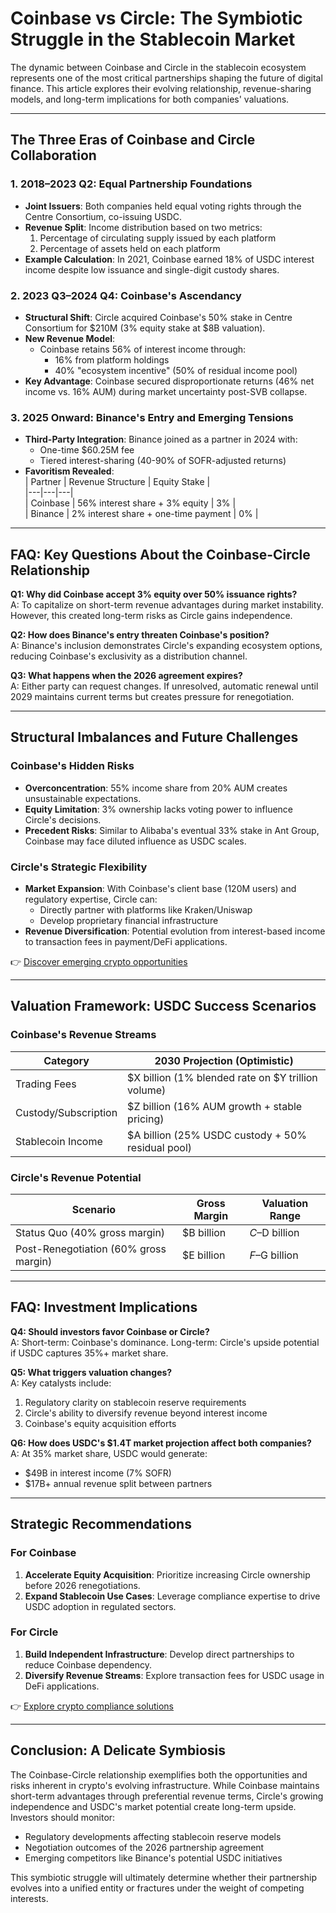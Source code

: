 # Coinbase vs Circle: The Symbiotic Struggle in the Stablecoin Market  

The dynamic between Coinbase and Circle in the stablecoin ecosystem represents one of the most critical partnerships shaping the future of digital finance. This article explores their evolving relationship, revenue-sharing models, and long-term implications for both companies' valuations.  

---

## The Three Eras of Coinbase and Circle Collaboration  

### 1. 2018–2023 Q2: Equal Partnership Foundations  
- **Joint Issuers**: Both companies held equal voting rights through the Centre Consortium, co-issuing USDC.  
- **Revenue Split**: Income distribution based on two metrics:  
  1. Percentage of circulating supply issued by each platform  
  2. Percentage of assets held on each platform  
- **Example Calculation**: In 2021, Coinbase earned 18% of USDC interest income despite low issuance and single-digit custody shares.  

### 2. 2023 Q3–2024 Q4: Coinbase's Ascendancy  
- **Structural Shift**: Circle acquired Coinbase's 50% stake in Centre Consortium for $210M (3% equity stake at $8B valuation).  
- **New Revenue Model**:  
  - Coinbase retains 56% of interest income through:  
    - 16% from platform holdings  
    - 40% "ecosystem incentive" (50% of residual income pool)  
- **Key Advantage**: Coinbase secured disproportionate returns (46% net income vs. 16% AUM) during market uncertainty post-SVB collapse.  

### 3. 2025 Onward: Binance's Entry and Emerging Tensions  
- **Third-Party Integration**: Binance joined as a partner in 2024 with:  
  - One-time $60.25M fee  
  - Tiered interest-sharing (40-90% of SOFR-adjusted returns)  
- **Favoritism Revealed**:  
  | Partner | Revenue Structure | Equity Stake |  
  |---|---|---|  
  | Coinbase | 56% interest share + 3% equity | 3% |  
  | Binance | 2% interest share + one-time payment | 0% |  

---

## FAQ: Key Questions About the Coinbase-Circle Relationship  

**Q1: Why did Coinbase accept 3% equity over 50% issuance rights?**  
A: To capitalize on short-term revenue advantages during market instability. However, this created long-term risks as Circle gains independence.  

**Q2: How does Binance's entry threaten Coinbase's position?**  
A: Binance's inclusion demonstrates Circle's expanding ecosystem options, reducing Coinbase's exclusivity as a distribution channel.  

**Q3: What happens when the 2026 agreement expires?**  
A: Either party can request changes. If unresolved, automatic renewal until 2029 maintains current terms but creates pressure for renegotiation.  

---

## Structural Imbalances and Future Challenges  

### Coinbase's Hidden Risks  
- **Overconcentration**: 55% income share from 20% AUM creates unsustainable expectations.  
- **Equity Limitation**: 3% ownership lacks voting power to influence Circle's decisions.  
- **Precedent Risks**: Similar to Alibaba's eventual 33% stake in Ant Group, Coinbase may face diluted influence as USDC scales.  

### Circle's Strategic Flexibility  
- **Market Expansion**: With Coinbase's client base (120M users) and regulatory expertise, Circle can:  
  - Directly partner with platforms like Kraken/Uniswap  
  - Develop proprietary financial infrastructure  
- **Revenue Diversification**: Potential evolution from interest-based income to transaction fees in payment/DeFi applications.  

👉 [Discover emerging crypto opportunities](https://bit.ly/okx-bonus)  

---

## Valuation Framework: USDC Success Scenarios  

### Coinbase's Revenue Streams  
| Category | 2030 Projection (Optimistic) |  
|---|---|  
| Trading Fees | $X billion (1% blended rate on $Y trillion volume) |  
| Custody/Subscription | $Z billion (16% AUM growth + stable pricing) |  
| Stablecoin Income | $A billion (25% USDC custody + 50% residual pool) |  

### Circle's Revenue Potential  
| Scenario | Gross Margin | Valuation Range |  
|---|---|---|  
| Status Quo (40% gross margin) | $B billion | $C–$D billion |  
| Post-Renegotiation (60% gross margin) | $E billion | $F–$G billion |  

---

## FAQ: Investment Implications  

**Q4: Should investors favor Coinbase or Circle?**  
A: Short-term: Coinbase's dominance. Long-term: Circle's upside potential if USDC captures 35%+ market share.  

**Q5: What triggers valuation changes?**  
A: Key catalysts include:  
1. Regulatory clarity on stablecoin reserve requirements  
2. Circle's ability to diversify revenue beyond interest income  
3. Coinbase's equity acquisition efforts  

**Q6: How does USDC's $1.4T market projection affect both companies?**  
A: At 35% market share, USDC would generate:  
- $49B in interest income (7% SOFR)  
- $17B+ annual revenue split between partners  

---

## Strategic Recommendations  

### For Coinbase  
1. **Accelerate Equity Acquisition**: Prioritize increasing Circle ownership before 2026 renegotiations.  
2. **Expand Stablecoin Use Cases**: Leverage compliance expertise to drive USDC adoption in regulated sectors.  

### For Circle  
1. **Build Independent Infrastructure**: Develop direct partnerships to reduce Coinbase dependency.  
2. **Diversify Revenue Streams**: Explore transaction fees for USDC usage in DeFi applications.  

👉 [Explore crypto compliance solutions](https://bit.ly/okx-bonus)  

---

## Conclusion: A Delicate Symbiosis  

The Coinbase-Circle relationship exemplifies both the opportunities and risks inherent in crypto's evolving infrastructure. While Coinbase maintains short-term advantages through preferential revenue terms, Circle's growing independence and USDC's market potential create long-term upside. Investors should monitor:  
- Regulatory developments affecting stablecoin reserve models  
- Negotiation outcomes of the 2026 partnership agreement  
- Emerging competitors like Binance's potential USDC initiatives  

This symbiotic struggle will ultimately determine whether their partnership evolves into a unified entity or fractures under the weight of competing interests.